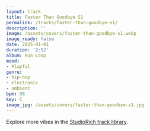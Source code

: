 ```yaml
---
layout: track
title: Faster Than Goodbye S1
permalink: /tracks/faster-than-goodbye-s1/
description: ''
image: /assets/covers/faster-than-goodbye-s1.webp
image_ready: false
date: 2025-01-01
duration: '2:52'
album: Run Loop
mood:
- Playful
genre:
- hip-hop
- electronic
- ambient
bpm: 98
key: C
image_jpg: /assets/covers/faster-than-goodbye-s1.jpg
---
```


Explore more vibes in the [StudioRich track library](/tracks/).
